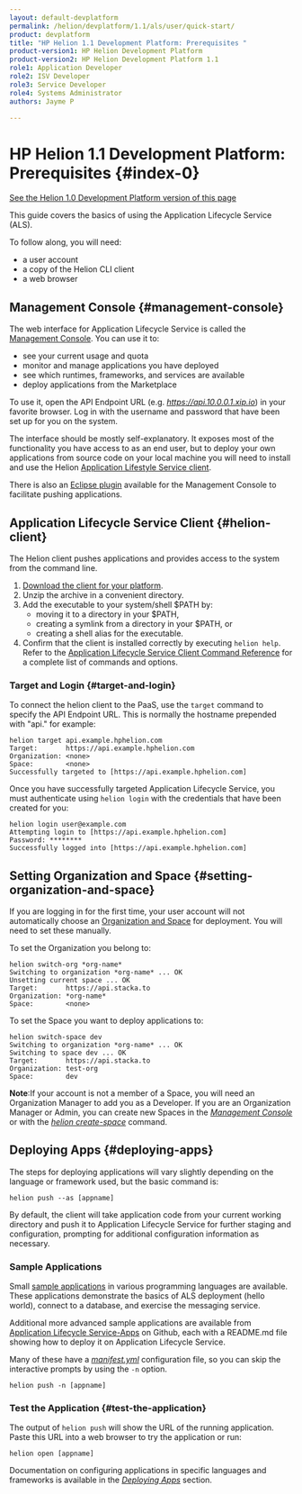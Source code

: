```yaml
---
layout: default-devplatform
permalink: /helion/devplatform/1.1/als/user/quick-start/
product: devplatform
title: "HP Helion 1.1 Development Platform: Prerequisites "
product-version1: HP Helion Development Platform
product-version2: HP Helion Development Platform 1.1
role1: Application Developer 
role2: ISV Developer
role3: Service Developer
role4: Systems Administrator
authors: Jayme P

---
```

<!--PUBLISHED-->

# HP Helion 1.1 Development Platform: Prerequisites {#index-0}
[See the Helion 1.0 Development Platform version of this page](/als/v1/user/quick-start/)

This guide covers the basics of using the Application Lifecycle Service (ALS).

To follow along,
you will need:

-   a user account
-   a copy of the Helion CLI client
-   a web browser


## Management Console {#management-console}

The web interface for Application Lifecycle Service is called the [Management Console](/helion/devplatform/1.1/als/admin/console/customize/#management-console). You can use it to:

-   see your current usage and quota
-   monitor and manage applications you have deployed
-   see which runtimes, frameworks, and services are available
-   deploy applications from the Marketplace

To use it, open the API Endpoint URL (e.g. *https://api.10.0.0.1.xip.io*) in your favorite browser. Log in with the username and password that have
been set up for you on the system.

The interface should be mostly self-explanatory. It exposes most of the
functionality you have access to as an end user, but to deploy your own
applications from source code on your local machine you will need to install and use the Helion [Application Lifestyle Service client](/helion/devplatform/1.1/als/user/client/#helion-client-setup).

There is also an [Eclipse plugin](/helion/devplatform/1.1/eclipse/) available for the Management Console to facilitate pushing applications.

## Application Lifecycle Service Client {#helion-client}

The Helion client pushes applications and provides access to the system from the command line.

1.  [Download the client for your platform](/helion/devplatform/1.1/als/client/download).
2.  Unzip the archive in a convenient directory.
3.  Add the executable to your system/shell \$PATH by:
	- moving it to a directory in your \$PATH,
	-   creating a symlink from a directory in your \$PATH, or
	-   creating a shell alias for the executable.
4.  Confirm that the client is installed correctly by executing
    `helion help`. <br />Refer to the [Application Lifecycle Service Client Command Reference](/helion/devplatform/1.1/als/user/reference/client-ref/#command-ref-client) for a complete list of commands and options.

### Target and Login {#target-and-login}

To connect the helion client to the PaaS, use
the `target` command to specify the API Endpoint
URL. This is normally the hostname prepended with "api." for example:

	helion target api.example.hphelion.com
	Target:       https://api.example.hphelion.com
	Organization: <none>
	Space:        <none>
	Successfully targeted to [https://api.example.hphelion.com]

Once you have successfully targeted Application Lifecycle Service, you must authenticate
using `helion login` with the credentials that
have been created for you:

	helion login user@example.com
	Attempting login to [https://api.example.hphelion.com]
	Password: ********
	Successfully logged into [https://api.example.hphelion.com]


## Setting Organization and Space {#setting-organization-and-space}

If you are logging in for the first time, your user account will not
automatically choose an [Organization and Space](/helion/devplatform/1.1/als/user/deploy/orgs-spaces/#orgs-spaces) for deployment. You will need to set these manually.

To set the Organization you belong to:

    helion switch-org *org-name*
    Switching to organization *org-name* ... OK
    Unsetting current space ... OK
    Target:       https://api.stacka.to
    Organization: *org-name*
    Space:        <none>

To set the Space you want to deploy applications to:

    helion switch-space dev
    Switching to organization *org-name* ... OK
    Switching to space dev ... OK
    Target:       https://api.stacka.to
    Organization: test-org
    Space:        dev

**Note**:If your account is not a member of a Space, you will need an
Organization Manager to add you as a Developer. If you are an
Organization Manager or Admin, you can create new Spaces in the
[*Management Console*](/helion/devplatform/1.1/als/admin/console/customize/#user-console-space) or with the [*helion create-space*](/helion/devplatform/1.1/als/user/reference/client-ref/#command-create-space) command.

## Deploying Apps {#deploying-apps}

The steps for deploying applications will vary slightly depending on the
language or framework used, but the basic command is:

	helion push --as [appname]

By default, the client will take application code from your current
working directory and push it to Application Lifecycle Service for further staging and configuration, prompting for additional configuration information as necessary.

### Sample Applications[](#sample-applications "Permalink to this headline")

Small [sample applications](/helion/devplatform/1.1/appdev/) in various  programming languages are available. These applications demonstrate the basics of ALS deployment (hello world), connect to a database, and exercise the messaging service.

Additional more advanced sample applications are available from [Application Lifecycle Service-Apps](https://github.com/Stackato-Apps) on Github, each with a
README.md file showing how to deploy it on Application Lifecycle Service.

Many of these have a [*manifest.yml*](/helion/devplatform/1.1/als/user/deploy/manifestyml/) configuration
file, so you can skip the interactive prompts by using the
`-n` option.

	helion push -n [appname]

### Test the Application {#test-the-application}

The output of `helion push` will show the URL of
the running application. Paste this URL into a web browser to try the
application or run:

	helion open [appname]

Documentation on configuring applications in specific languages and
frameworks is available in the [*Deploying Apps*](/helion/devplatform/1.1/als/user/deploy/#deploying-apps) section.

